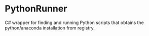 # PythonRunner
C# wrapper for finding and running Python scripts that obtains the python/anaconda installation from registry.
